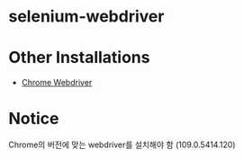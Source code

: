 # selenium-webdriver

# Other Installations
- [Chrome Webdriver](https://chromedriver.chromium.org/downloads)
# Notice
Chrome의 버전에 맞는 webdriver를 설치해야 함 (109.0.5414.120)

